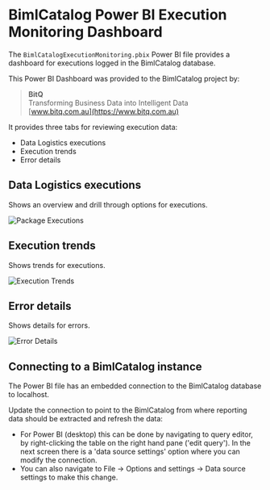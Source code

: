 # BimlCatalog Power BI Execution Monitoring Dashboard

The `BimlCatalogExecutionMonitoring.pbix` Power BI file provides a dashboard for executions logged in the BimlCatalog database.

This Power BI Dashboard was provided to the BimlCatalog project by:

> **BitQ**  
> Transforming Business Data into Intelligent Data  
> [www.bitq.com.au](https://www.bitq.com.au)

It provides three tabs for reviewing execution data:

* Data Logistics executions
* Execution trends
* Error details

## Data Logistics executions

Shows an overview and drill through options for executions.

![Package Executions](images/ss-PackageExecutions.png)

## Execution trends

Shows trends for executions.

![Execution Trends](images/ss-ExecutionTrends.png)

## Error details

Shows details for errors.

![Error Details](images/ss-ErrorDetails.png)

## Connecting to a BimlCatalog instance

The Power BI file has an embedded connection to the BimlCatalog database to localhost.

Update the connection to point to the BimlCatalog from where reporting data should be extracted and refresh the data:

* For Power BI (desktop) this can be done by navigating to query editor, by right-clicking the table on the right hand pane ('edit query'). In the next screen there is a 'data source settings' option where you can modify the connection. 
* You can also navigate to File -> Options and settings -> Data source settings to make this change. 
